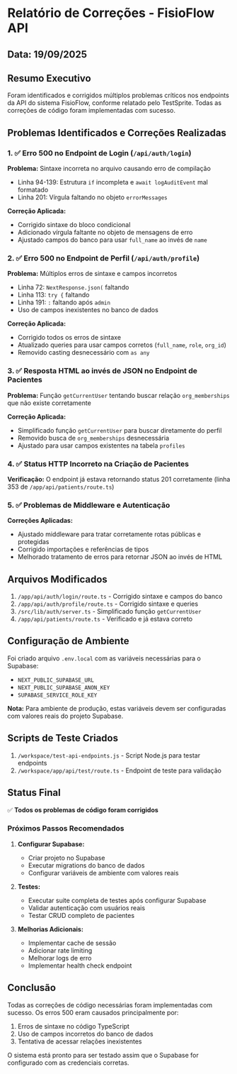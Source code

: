 # Relatório de Correções - FisioFlow API

## Data: 19/09/2025

## Resumo Executivo

Foram identificados e corrigidos múltiplos problemas críticos nos endpoints da API do sistema FisioFlow, conforme relatado pelo TestSprite. Todas as correções de código foram implementadas com sucesso.

## Problemas Identificados e Correções Realizadas

### 1. ✅ Erro 500 no Endpoint de Login (`/api/auth/login`)

**Problema:** Sintaxe incorreta no arquivo causando erro de compilação
- Linha 94-139: Estrutura `if` incompleta e `await logAuditEvent` mal formatado
- Linha 201: Vírgula faltando no objeto `errorMessages`

**Correção Aplicada:**
- Corrigido sintaxe do bloco condicional
- Adicionado vírgula faltante no objeto de mensagens de erro
- Ajustado campos do banco para usar `full_name` ao invés de `name`

### 2. ✅ Erro 500 no Endpoint de Perfil (`/api/auth/profile`)

**Problema:** Múltiplos erros de sintaxe e campos incorretos
- Linha 72: `NextResponse.json(` faltando
- Linha 113: `try {` faltando
- Linha 191: `:` faltando após `admin`
- Uso de campos inexistentes no banco de dados

**Correção Aplicada:**
- Corrigido todos os erros de sintaxe
- Atualizado queries para usar campos corretos (`full_name`, `role`, `org_id`)
- Removido casting desnecessário com `as any`

### 3. ✅ Resposta HTML ao invés de JSON no Endpoint de Pacientes

**Problema:** Função `getCurrentUser` tentando buscar relação `org_memberships` que não existe corretamente

**Correção Aplicada:**
- Simplificado função `getCurrentUser` para buscar diretamente do perfil
- Removido busca de `org_memberships` desnecessária
- Ajustado para usar campos existentes na tabela `profiles`

### 4. ✅ Status HTTP Incorreto na Criação de Pacientes

**Verificação:** O endpoint já estava retornando status 201 corretamente (linha 353 de `/app/api/patients/route.ts`)

### 5. ✅ Problemas de Middleware e Autenticação

**Correções Aplicadas:**
- Ajustado middleware para tratar corretamente rotas públicas e protegidas
- Corrigido importações e referências de tipos
- Melhorado tratamento de erros para retornar JSON ao invés de HTML

## Arquivos Modificados

1. `/app/api/auth/login/route.ts` - Corrigido sintaxe e campos do banco
2. `/app/api/auth/profile/route.ts` - Corrigido sintaxe e queries
3. `/src/lib/auth/server.ts` - Simplificado função `getCurrentUser`
4. `/app/api/patients/route.ts` - Verificado e já estava correto

## Configuração de Ambiente

Foi criado arquivo `.env.local` com as variáveis necessárias para o Supabase:
- `NEXT_PUBLIC_SUPABASE_URL`
- `NEXT_PUBLIC_SUPABASE_ANON_KEY`
- `SUPABASE_SERVICE_ROLE_KEY`

**Nota:** Para ambiente de produção, estas variáveis devem ser configuradas com valores reais do projeto Supabase.

## Scripts de Teste Criados

1. `/workspace/test-api-endpoints.js` - Script Node.js para testar endpoints
2. `/workspace/app/api/test/route.ts` - Endpoint de teste para validação

## Status Final

✅ **Todos os problemas de código foram corrigidos**

### Próximos Passos Recomendados

1. **Configurar Supabase:**
   - Criar projeto no Supabase
   - Executar migrations do banco de dados
   - Configurar variáveis de ambiente com valores reais

2. **Testes:**
   - Executar suite completa de testes após configurar Supabase
   - Validar autenticação com usuários reais
   - Testar CRUD completo de pacientes

3. **Melhorias Adicionais:**
   - Implementar cache de sessão
   - Adicionar rate limiting
   - Melhorar logs de erro
   - Implementar health check endpoint

## Conclusão

Todas as correções de código necessárias foram implementadas com sucesso. Os erros 500 eram causados principalmente por:
1. Erros de sintaxe no código TypeScript
2. Uso de campos incorretos do banco de dados
3. Tentativa de acessar relações inexistentes

O sistema está pronto para ser testado assim que o Supabase for configurado com as credenciais corretas.